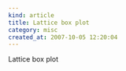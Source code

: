 ```yaml
--- 
kind: article
title: Lattice box plot
category: misc
created_at: 2007-10-05 12:20:04
---
```

Lattice box plot
